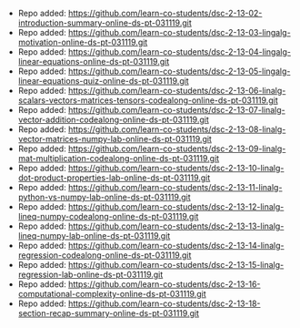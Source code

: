 
- Repo added: https://github.com/learn-co-students/dsc-2-13-02-introduction-summary-online-ds-pt-031119.git
- Repo added: https://github.com/learn-co-students/dsc-2-13-03-lingalg-motivation-online-ds-pt-031119.git
- Repo added: https://github.com/learn-co-students/dsc-2-13-04-lingalg-linear-equations-online-ds-pt-031119.git
- Repo added: https://github.com/learn-co-students/dsc-2-13-05-lingalg-linear-equations-quiz-online-ds-pt-031119.git
- Repo added: https://github.com/learn-co-students/dsc-2-13-06-linalg-scalars-vectors-matrices-tensors-codealong-online-ds-pt-031119.git
- Repo added: https://github.com/learn-co-students/dsc-2-13-07-linalg-vector-addition-codealong-online-ds-pt-031119.git
- Repo added: https://github.com/learn-co-students/dsc-2-13-08-linalg-vector-matrices-numpy-lab-online-ds-pt-031119.git
- Repo added: https://github.com/learn-co-students/dsc-2-13-09-linalg-mat-multiplication-codealong-online-ds-pt-031119.git
- Repo added: https://github.com/learn-co-students/dsc-2-13-10-linalg-dot-product-properties-lab-online-ds-pt-031119.git
- Repo added: https://github.com/learn-co-students/dsc-2-13-11-linalg-python-vs-numpy-lab-online-ds-pt-031119.git
- Repo added: https://github.com/learn-co-students/dsc-2-13-12-linalg-lineq-numpy-codealong-online-ds-pt-031119.git
- Repo added: https://github.com/learn-co-students/dsc-2-13-13-linalg-lineq-numpy-lab-online-ds-pt-031119.git
- Repo added: https://github.com/learn-co-students/dsc-2-13-14-linalg-regression-codealong-online-ds-pt-031119.git
- Repo added: https://github.com/learn-co-students/dsc-2-13-15-linalg-regression-lab-online-ds-pt-031119.git
- Repo added: https://github.com/learn-co-students/dsc-2-13-16-computational-complexity-online-ds-pt-031119.git
- Repo added: https://github.com/learn-co-students/dsc-2-13-18-section-recap-summary-online-ds-pt-031119.git